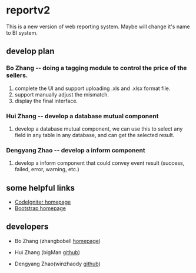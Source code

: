 # reportv2
This is a new version of web reporting system. Maybe will change it's name to BI system.

## develop plan
### Bo Zhang -- doing a tagging module to control the price of the sellers.
1. complete the UI and support uploading .xls and .xlsx format file.
2. support manually adjust the mismatch.
3. display the final interface.

### Hui Zhang -- develop a database mutual component
1. develop a database mutual component, we can use this to select any field in any table in any database, and can get the selected result.

### Dengyang Zhao -- develop a inform component
1. develop a inform component that could convey event result (success, failed, error, warning, etc.)

## some helpful links
* [CodeIgniter homepage][4]
* [Bootstrap homepage][5]

## developers
* Bo Zhang (zhangbobell [homepage][1])
* Hui Zhang (bigMan [github][2])
* Dengyang Zhao(winzhaody [github][3])


  [1]: http://zhangbobell.cn
  [2]: https://github.com/zh9927
  [3]: https://github.com/winzhaody
  [4]: http://codeigniter.org.cn/
  [5]: http://v3.bootcss.com/
